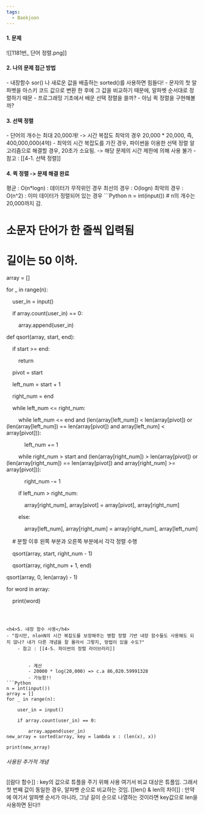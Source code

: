 ```yaml
---
tags:
  - Baekjoon
---
```

<h4>1. 문제</h4>
![[1181번_ 단어 정렬.png]]


<h4>2. 나의 문제 접근 방법</h4>
- 내장함수 sor() 나 새로운 값을 배출하는 sorted()를 사용하면 힘들다!
	- 문자의 첫 알파벳을 아스키 코드 값으로 변환 한 후에 그 값을 비교하기 때문에, 알파벳 순서대로 정렬하기 때문
- 프로그래밍 기초에서 배운 선택 정렬을 쓸까?
- 아님 퀵 정렬을 구현해볼까?

<h4>3. 선택 정렬</h4>
- 단어의 개수는 최대 20,000개! -> 시간 복잡도 최악의 경우 20,000 * 20,000, 즉, 400,000,000(4억)
	- 최악의 시간 복잡도를 가진 경우, 파이썬을 이용한 선택 정렬 알고리즘으로 해결할 경우, 20초가 소요됨. -> 해당 문제의 시간 제한에 의해 사용 불가
	 - 참고 :  [[4-1. 선택 정렬]]
<h4>4. 퀵 정렬 -> 문제 해결 완료</h4>
평균 : O(n*logn)  : 데이터가 무작위인 경우
최선의 경우 : O(logn)
최악의 경우 : O(n^2)  :  이미 데이터가 정렬되어 있는 경우
```Python
n = int(input())
# n의 개수는 20,000까지 감.

# 소문자 단어가 한 줄씩 입력됨

# 길이는 50 이하.
array = []

for _ in range(n):

    user_in = input()

    if array.count(user_in) == 0:

        array.append(user_in)

def qsort(array, start, end):

    if start >= end:

        return

    pivot = start

    left_num = start + 1

    right_num = end

  

    while left_num <= right_num:

        while left_num <= end and (len(array[left_num]) < len(array[pivot]) or (len(array[left_num]) == len(array[pivot]) and array[left_num] < array[pivot])):

            left_num += 1

        while right_num > start and (len(array[right_num]) > len(array[pivot]) or (len(array[right_num]) == len(array[pivot]) and array[right_num] >= array[pivot])):

            right_num -= 1

  

        if left_num > right_num:

            array[right_num], array[pivot] = array[pivot], array[right_num]

        else:

            array[left_num], array[right_num] = array[right_num], array[left_num]

  

    # 분할 이후 왼쪽 부분과 오른쪽 부분에서 각각 정렬 수행

    qsort(array, start, right_num - 1)

    qsort(array, right_num + 1, end)

  

qsort(array, 0, len(array) - 1)

  

for word in array:

    print(word)
```



<h4>5. 내장 함수 사용</h4>
- "잠시만, nlonN의 시간 복잡도를 보장해주는 병합 정렬 기반 내장 함수들도 사용해도 되지 않나? 내가 다른 개념을 잘 몰라서 그렇지, 방법이 있을 수도?"
	- 참고 : [[4-5. 파이썬의 정렬 라이브러리]]


		- 계산
		- 20000 * log(20,000) => c.a 86,020.59991328
		- 가능함!!
```Python
n = int(input())
array = []
for _ in range(n):

    user_in = input()

    if array.count(user_in) == 0:

        array.append(user_in)
new_array = sorted(array, key = lambda x : (len(x), x))

print(new_array)
```

<h6>사용된 추가적 개념</h6>
[[람다 함수]] : key의 값으로 튜플을 주기 위해 사용
	여기서 비교 대상은 튜플임. 그래서 첫 번째 값이 동일한 경우, 알파벳 순으로 비교하는 것임.
[[len() & len의 차이]]  : 만약에 여기서 알파벳 순서가 아니라, 그냥 길이 순으로 나열하는 것이라면 key값으로 len을 사용하면 된다!!